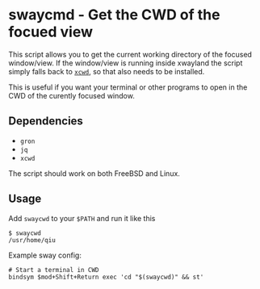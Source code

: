 # swaycmd - Get the CWD of the focued view
This script allows you to get the current working directory of the focused window/view. If the window/view is running inside xwayland the script simply falls back to [`xcwd`](https://github.com/schischi/xcwd), so that also needs to be installed.

This is useful if you want your terminal or other programs to open in the CWD of the curently focused window. 

## Dependencies

- `gron`
- `jq`
- `xcwd`

The script should work on both FreeBSD and Linux.

## Usage
Add `swaycwd` to your `$PATH` and run it like this
```
$ swaycwd
/usr/home/qiu
```
Example sway config:

```
# Start a terminal in CWD
bindsym $mod+Shift+Return exec 'cd "$(swaycwd)" && st'
```

